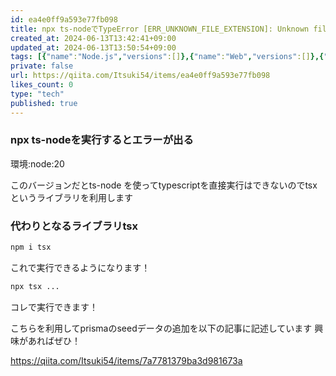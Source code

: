 ```yaml
---
id: ea4e0ff9a593e77fb098
title: npx ts-nodeでTypeError [ERR_UNKNOWN_FILE_EXTENSION]: Unknown file extension ".ts" エラーを直すためにtsxを入れよう
created_at: 2024-06-13T13:42:41+09:00
updated_at: 2024-06-13T13:50:54+09:00
tags: [{"name":"Node.js","versions":[]},{"name":"Web","versions":[]},{"name":"TypeScript","versions":[]}]
private: false
url: https://qiita.com/Itsuki54/items/ea4e0ff9a593e77fb098
likes_count: 0
type: "tech"
published: true
---
```


### npx ts-nodeを実行するとエラーが出る

環境:node:20

このバージョンだとts-node を使ってtypescriptを直接実行はできないのでtsxというライブラリを利用します

### 代わりとなるライブラリtsx
```zsh
npm i tsx
```

これで実行できるようになります！

```zsh
npx tsx ...
```

コレで実行できます！

こちらを利用してprismaのseedデータの追加を以下の記事に記述しています
興味があればぜひ！

https://qiita.com/Itsuki54/items/7a7781379ba3d981673a
